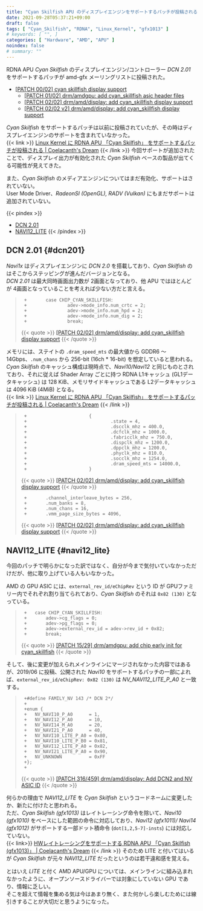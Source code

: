 ```yaml
---
title: "Cyan Skilfish APU のディスプレイエンジンをサポートするパッチが投稿される　―― NAVI12_LITE"
date: 2021-09-28T05:37:21+09:00
draft: false
tags: [ "Cyan_Skilfish", "RDNA", "Linux_Kernel", "gfx1013" ]
# keywords: [ "", ]
categories: [ "Hardware", "AMD", "APU" ]
noindex: false
# summary: ""
---
```


RDNA APU *Cyan Skilfish* のディスプレイエンジン/コントローラー *DCN 2.01* をサポートするパッチが amd-gfx メーリングリストに投稿された。  

 * [[PATCH 00/02] cyan skillfish display support](https://lists.freedesktop.org/archives/amd-gfx/2021-September/069481.html)
    * [[PATCH 01/02] drm/amdgpu: add cyan_skillfish asic header files](https://lists.freedesktop.org/archives/amd-gfx/2021-September/069482.html)
    * [[PATCH 02/02] drm/amd/display: add cyan_skillfish display support](https://lists.freedesktop.org/archives/amd-gfx/2021-September/069483.html)
    * [[PATCH 02/02 v2] drm/amd/display: add cyan_skillfish display support](https://lists.freedesktop.org/archives/amd-gfx/2021-September/069486.html)

*Cyan Skilfish* をサポートするパッチは以前に投稿されていたが、その時はディスプレイエンジンのサポートを含まれていなかった。  
{{< link >}} [Linux Kernel に RDNA APU 「Cyan Skilfish」 をサポートするパッチが投稿される | Coelacanth's Dream](/posts/2021/07/21/amd-cyan_skilfish-rdna-apu/) {{< /link >}}
今回サポートが追加されたことで、ディスプレイ出力が有効化された *Cyan Skilfish* ベースの製品が出てくる可能性が見えてきた。  

また、*Cyan Skilfish* のメディアエンジンについてはまだ有効化、サポートはされていない。  
User Mode Driver、*RadeonSI (OpenGL), RADV (Vulkan)* にもまだサポートは追加されていない。  

{{< pindex >}}
 * [DCN 2.01](#dcn201)
 * [NAVI12_LITE](#navi12_lite)
{{< /pindex >}}

## DCN 2.01 {#dcn201}

*Navi1x* はディスプレイエンジンに *DCN 2.0* を搭載しており、*Cyan Skilfish* のはそこからステッピングが進んだバージョンとなる。  
*DCN 2.01* は最大同時画面出力数が 2画面となっており、他 APU ではほとんどが 4画面となっていることを考えれば少ない方だと言える。  

 > 		+       case CHIP_CYAN_SKILLFISH:
 > 		+               adev->mode_info.num_crtc = 2;
 > 		+               adev->mode_info.num_hpd = 2;
 > 		+               adev->mode_info.num_dig = 2;
 > 		+               break;
 >
 > {{< quote >}} [[PATCH 02/02] drm/amd/display: add cyan_skillfish display support](https://lists.freedesktop.org/archives/amd-gfx/2021-September/069483.html) {{< /quote >}}

メモリには、ステイトの `.dram_speed_mts` の最大値から GDDR6 〜14Gbps、`.num_chans` から 256-bit (16ch * 16-bit) を想定していると思われる。  
*Cyan Skilfish* のキャッシュ構成は現時点で、*Navi10/Navi12* と同じものとされており、それに従えば Shader Array ごとに持つ RDNA L1キャッシュ (GL1データキャッシュ) は 128 KiB、メモリサイドキャッシュである L2データキャッシュは 4096 KiB (4MiB) となる。  
{{< link >}} [Linux Kernel に RDNA APU 「Cyan Skilfish」 をサポートするパッチが投稿される | Coelacanth's Dream](/posts/2021/07/21/amd-cyan_skilfish-rdna-apu/) {{< /link >}}

 > 		+                       {
 > 		+                               .state = 4,
 > 		+                               .dscclk_mhz = 400.0,
 > 		+                               .dcfclk_mhz = 1000.0,
 > 		+                               .fabricclk_mhz = 750.0,
 > 		+                               .dispclk_mhz = 1200.0,
 > 		+                               .dppclk_mhz = 1200.0,
 > 		+                               .phyclk_mhz = 810.0,
 > 		+                               .socclk_mhz = 1254.0,
 > 		+                               .dram_speed_mts = 14000.0,
 > 		+                       }
 >
 > {{< quote >}} [[PATCH 02/02] drm/amd/display: add cyan_skillfish display support](https://lists.freedesktop.org/archives/amd-gfx/2021-September/069483.html) {{< /quote >}}
 >
 > 		+       .channel_interleave_bytes = 256,
 > 		+       .num_banks = 8,
 > 		+       .num_chans = 16,
 > 		+       .vmm_page_size_bytes = 4096,
 >
 > {{< quote >}} [[PATCH 02/02] drm/amd/display: add cyan_skillfish display support](https://lists.freedesktop.org/archives/amd-gfx/2021-September/069483.html) {{< /quote >}}

## NAVI12_LITE {#navi12_lite}

今回のパッチで明らかになった訳ではなく、自分が今まで気付いていなかっただけだが、他に取り上げている人もいなかった。  

AMD の GPU ASIC には、`external_rev_id/eChipRev` という ID が GPUファミリー内でそれぞれ割り当てられており、*Cyan Skilfish* のそれは `0x82 (130)` となっている。  

 > 		+	case CHIP_CYAN_SKILLFISH:
 > 		+		adev->cg_flags = 0;
 > 		+		adev->pg_flags = 0;
 > 		+		adev->external_rev_id = adev->rev_id + 0x82;
 > 		+		break;
 >
 > {{< quote >}} [[PATCH 15/29] drm/amdgpu: add chip early init for cyan_skillfish](https://lists.freedesktop.org/archives/amd-gfx/2021-July/066818.html) {{< /quote >}}

そして、後に変更が加えられメインラインにマージされなかった内容ではあるが、2019/06 に投稿、公開された *Navi10* をサポートするパッチの一部によれば、`external_rev_id/eChipRev: 0x82 (130)` は *NV_NAVI12_LITE_P_A0* と一致する。  

 > 		+#define FAMILY_NV 143 /* DCN 2*/
 > 		+
 > 		+enum {
 > 		+	NV_NAVI10_P_A0      = 1,
 > 		+	NV_NAVI12_P_A0      = 10,
 > 		+	NV_NAVI14_M_A0      = 20,
 > 		+	NV_NAVI21_P_A0      = 40,
 > 		+	NV_NAVI10_LITE_P_A0 = 0x80,
 > 		+	NV_NAVI10_LITE_P_B0 = 0x81,
 > 		+	NV_NAVI12_LITE_P_A0 = 0x82,
 > 		+	NV_NAVI21_LITE_P_A0 = 0x90,
 > 		+	NV_UNKNOWN          = 0xFF
 > 		+};
 > 		+
 >
 > {{< quote >}} [[PATCH 316/459] drm/amd/display: Add DCN2 and NV ASIC ID](https://lists.freedesktop.org/archives/amd-gfx/2019-June/035497.html) {{< /quote >}}

何らかの理由で *NAVI12_LITE* を *Cyan Skilfish* というコードネームに変更したか、新たに付けたと思われる。  
ただ、*Cyan Skilfish (gfx1013)* はレイトレーシング命令を除いて、*Navi10 (gfx1010)* をベースにした範囲の命令に対応しており、*Navi12 (gfx1011)/ Navi14 (gfx1012)* がサポートする一部ドット積命令 (`dot[1,2,5-7]-insts`) には対応していない。  
{{< link>}} [HWレイトレーシングをサポートする RDNA APU 「Cyan Skilfish (gfx1013)」 | Coelacanth's Dream](/posts/2021/08/01/cyan_skilfish-apu-gfx1013/#gfx1013) {{< /link >}}
そのため LITE と付いてはいるが *Cyan Skilfish* が元々 *NAVI12_LITE* だったというのは若干違和感を覚える。  

とはいえ *LITE* と付く AMD APU/GPU については、メインラインに組み込まれなかったように、オープンソースドライバーでは対象にしていない GPU であり、情報に乏しい。  
そこを超えて情報を集める気は今はあまり無く、また何かしら楽しむためには線引きすることが大切だと思うようになった。  
